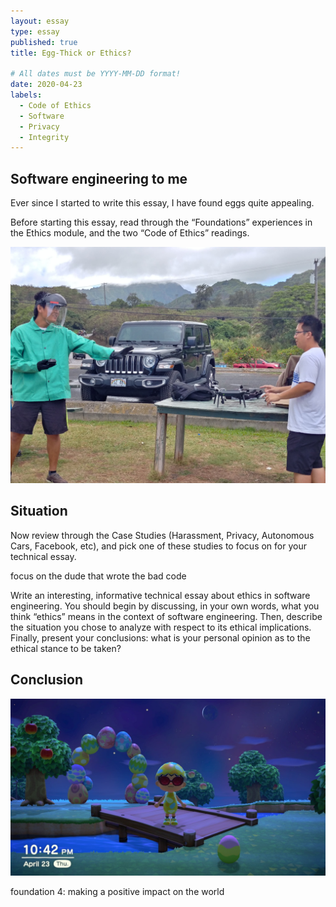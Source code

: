 ```yaml
---
layout: essay
type: essay
published: true
title: Egg-Thick or Ethics?

# All dates must be YYYY-MM-DD format!
date: 2020-04-23
labels:
  - Code of Ethics
  - Software
  - Privacy
  - Integrity
---
```


## Software engineering to me

Ever since I started to write this essay, I have found eggs quite appealing.

Before starting this essay, read through the “Foundations” experiences in the Ethics module, and the two “Code of Ethics” readings.

<img class="ui fluid rounded image" src="../images/ethics-droneSafety.jpg">

## Situation

Now review through the Case Studies (Harassment, Privacy, Autonomous Cars, Facebook, etc), and pick one of these studies to focus on for your technical essay.

focus on the dude that wrote the bad code

Write an interesting, informative technical essay about ethics in software engineering. You should begin by discussing, in your own words, what you think “ethics” means in the context of software engineering. Then, describe the situation you chose to analyze with respect to its ethical implications. Finally, present your conclusions: what is your personal opinion as to the ethical stance to be taken?

## Conclusion

<img class="ui large right floated rounded image" src="../images/ethics-animalXing.jpg">

foundation 4: making a positive impact on the world
